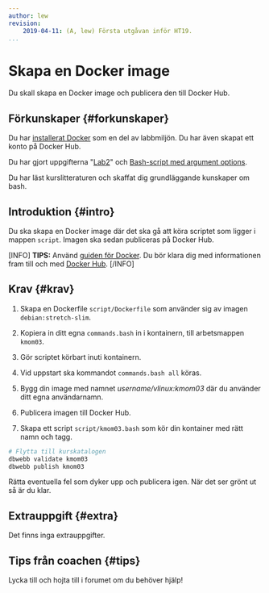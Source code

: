 ```yaml
---
author: lew
revision:
    2019-04-11: (A, lew) Första utgåvan inför HT19.
...
```

Skapa en Docker image
===================================

Du skall skapa en Docker image och publicera den till Docker Hub.

<!--more-->



Förkunskaper {#forkunskaper}
-----------------------

Du har [installerat Docker](kunskap/installera-virtualiseringsmiljon-docker) som en del av labbmiljön. Du har även skapat ett konto på Docker Hub.

Du har gjort uppgifterna "[Lab2](uppgift/linux-lab-2-sok-i-en-logg-fil)" och [Bash-script med argument options](uppgift/ett-bash-script-med-options-command-arguments).

Du har läst kurslitteraturen och skaffat dig grundläggande kunskaper om bash.



Introduktion {#intro}
-----------------------

Du ska skapa en Docker image där det ska gå att köra scriptet som ligger i mappen `script`. Imagen ska sedan publiceras på Docker Hub.


[INFO]
**TIPS:**
 Använd [guiden för Docker](guide/docker). Du bör klara dig med informationen fram till och med [Docker Hub](guide/docker/docker-hub).
[/INFO]



Krav {#krav}
-----------------------

1. Skapa en Dockerfile `script/Dockerfile` som använder sig av imagen `debian:stretch-slim`.

1. Kopiera in ditt egna `commands.bash` in i kontainern, till arbetsmappen `kmom03`.

1. Gör scriptet körbart inuti kontainern.

1. Vid uppstart ska kommandot `commands.bash all` köras.

1. Bygg din image med namnet *username/vlinux:kmom03* där du använder ditt egna användarnamn.

1. Publicera imagen till Docker Hub.

1. Skapa ett script `script/kmom03.bash` som kör din kontainer med rätt namn och tagg.


```bash
# Flytta till kurskatalogen
dbwebb validate kmom03
dbwebb publish kmom03
```

Rätta eventuella fel som dyker upp och publicera igen. När det ser grönt ut så är du klar.  



Extrauppgift {#extra}
-----------------------

Det finns inga extrauppgifter.



Tips från coachen {#tips}
-----------------------

Lycka till och hojta till i forumet om du behöver hjälp!

